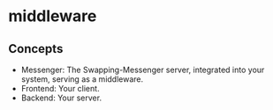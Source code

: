 # middleware

## Concepts

- Messenger: The Swapping-Messenger server, integrated into your system, serving as a middleware.
- Frontend: Your client.
- Backend: Your server.

